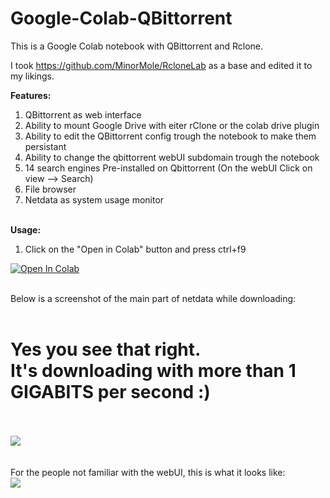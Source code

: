 # Google-Colab-QBittorrent

This is a Google Colab notebook with QBittorrent and Rclone.

I took https://github.com/MinorMole/RcloneLab as a base and edited it to my likings.


<b>Features:</b>
1. QBittorrent as web interface
2. Ability to mount Google Drive with eiter rClone or the colab drive plugin
3. Ability to edit the QBittorrent config trough the notebook to make them persistant
4. Ability to change the qbittorrent webUI subdomain trough the notebook
4. 14 search engines Pre-installed on Qbittorrent (On the webUI Click on view --> Search)
5. File browser
6. Netdata as system usage monitor 



<br><b>Usage:</b>
1. Click on the "Open in Colab" button and press ctrl+f9

<a href="https://colab.research.google.com/github/thim0o/Google-Colab-QBittorrent/blob/master/Qbitt.ipynb" target="_parent\"><img src="https://colab.research.google.com/assets/colab-badge.svg" alt="Open In Colab"/></a>



<br>
Below is a screenshot of the main part of netdata while downloading:
<br>
<br>

<h1><b>Yes you see that right. <br>
It's downloading with more than 1 GIGABITS per second :)</b></h1>

<br>
<br>

<img src="https://cdn.discordapp.com/attachments/565808099680714774/599906860249907200/unknown.png">
<br><br><br>
For the people not familiar with the webUI, this is what it looks like:<br>
<img src="https://i.snag.gy/ZAg2PS.jpg">

